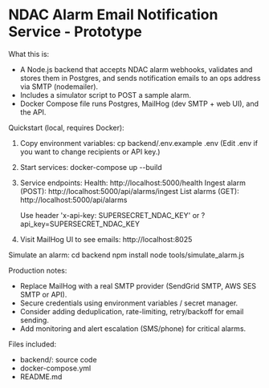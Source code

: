 NDAC Alarm Email Notification Service - Prototype
=================================================

What this is:
- A Node.js backend that accepts NDAC alarm webhooks, validates and stores them in Postgres,
  and sends notification emails to an ops address via SMTP (nodemailer).
- Includes a simulator script to POST a sample alarm.
- Docker Compose file runs Postgres, MailHog (dev SMTP + web UI), and the API.

Quickstart (local, requires Docker):
1. Copy environment variables:
     cp backend/.env.example .env
   (Edit .env if you want to change recipients or API key.)

2. Start services:
     docker-compose up --build

3. Service endpoints:
     Health: http://localhost:5000/health
     Ingest alarm (POST): http://localhost:5000/api/alarms/ingest
     List alarms (GET): http://localhost:5000/api/alarms

   Use header 'x-api-key: SUPERSECRET_NDAC_KEY' or ?api_key=SUPERSECRET_NDAC_KEY

4. Visit MailHog UI to see emails:
     http://localhost:8025

Simulate an alarm:
   cd backend
   npm install
   node tools/simulate_alarm.js

Production notes:
- Replace MailHog with a real SMTP provider (SendGrid SMTP, AWS SES SMTP or API).
- Secure credentials using environment variables / secret manager.
- Consider adding deduplication, rate-limiting, retry/backoff for email sending.
- Add monitoring and alert escalation (SMS/phone) for critical alarms.

Files included:
- backend/: source code
- docker-compose.yml
- README.md
